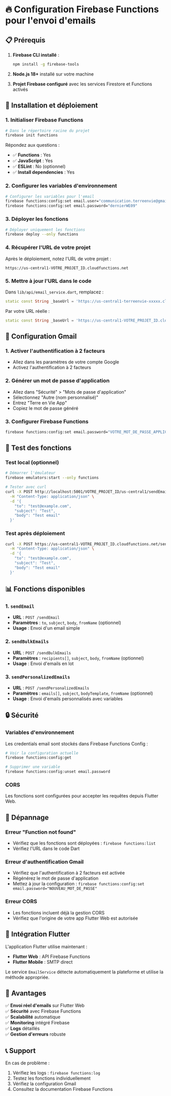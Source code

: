 # 🔥 Configuration Firebase Functions pour l'envoi d'emails

## 📋 Prérequis

1. **Firebase CLI installé** :

   ```bash
   npm install -g firebase-tools
   ```

2. **Node.js 18+** installé sur votre machine

3. **Projet Firebase configuré** avec les services Firestore et Functions activés

## 🚀 Installation et déploiement

### 1. Initialiser Firebase Functions

```bash
# Dans le répertoire racine du projet
firebase init functions
```

Répondez aux questions :

- ✅ **Functions** : Yes
- ✅ **JavaScript** : Yes
- ✅ **ESLint** : No (optionnel)
- ✅ **Install dependencies** : Yes

### 2. Configurer les variables d'environnement

```bash
# Configurer les variables pour l'email
firebase functions:config:set email.user="communication.terreenvie@gmail.com"
firebase functions:config:set email.password="dernierWE09"
```

### 3. Déployer les fonctions

```bash
# Déployer uniquement les fonctions
firebase deploy --only functions
```

### 4. Récupérer l'URL de votre projet

Après le déploiement, notez l'URL de votre projet :

```
https://us-central1-VOTRE_PROJET_ID.cloudfunctions.net
```

### 5. Mettre à jour l'URL dans le code

Dans `lib/api/email_service.dart`, remplacez :

```dart
static const String _baseUrl = 'https://us-central1-terreenvie-xxxxx.cloudfunctions.net';
```

Par votre URL réelle :

```dart
static const String _baseUrl = 'https://us-central1-VOTRE_PROJET_ID.cloudfunctions.net';
```

## 🔧 Configuration Gmail

### 1. Activer l'authentification à 2 facteurs

- Allez dans les paramètres de votre compte Google
- Activez l'authentification à 2 facteurs

### 2. Générer un mot de passe d'application

- Allez dans "Sécurité" > "Mots de passe d'application"
- Sélectionnez "Autre (nom personnalisé)"
- Entrez "Terre en Vie App"
- Copiez le mot de passe généré

### 3. Configurer Firebase Functions

```bash
firebase functions:config:set email.password="VOTRE_MOT_DE_PASSE_APPLICATION"
```

## 🧪 Test des fonctions

### Test local (optionnel)

```bash
# Démarrer l'émulateur
firebase emulators:start --only functions

# Tester avec curl
curl -X POST http://localhost:5001/VOTRE_PROJET_ID/us-central1/sendEmail \
  -H "Content-Type: application/json" \
  -d '{
    "to": "test@example.com",
    "subject": "Test",
    "body": "Test email"
  }'
```

### Test après déploiement

```bash
curl -X POST https://us-central1-VOTRE_PROJET_ID.cloudfunctions.net/sendEmail \
  -H "Content-Type: application/json" \
  -d '{
    "to": "test@example.com",
    "subject": "Test",
    "body": "Test email"
  }'
```

## 📊 Fonctions disponibles

### 1. `sendEmail`

- **URL** : `POST /sendEmail`
- **Paramètres** : `to`, `subject`, `body`, `fromName` (optionnel)
- **Usage** : Envoi d'un email simple

### 2. `sendBulkEmails`

- **URL** : `POST /sendBulkEmails`
- **Paramètres** : `recipients[]`, `subject`, `body`, `fromName` (optionnel)
- **Usage** : Envoi d'emails en lot

### 3. `sendPersonalizedEmails`

- **URL** : `POST /sendPersonalizedEmails`
- **Paramètres** : `emails[]`, `subject`, `bodyTemplate`, `fromName` (optionnel)
- **Usage** : Envoi d'emails personnalisés avec variables

## 🔒 Sécurité

### Variables d'environnement

Les credentials email sont stockés dans Firebase Functions Config :

```bash
# Voir la configuration actuelle
firebase functions:config:get

# Supprimer une variable
firebase functions:config:unset email.password
```

### CORS

Les fonctions sont configurées pour accepter les requêtes depuis Flutter Web.

## 🐛 Dépannage

### Erreur "Function not found"

- Vérifiez que les fonctions sont déployées : `firebase functions:list`
- Vérifiez l'URL dans le code Dart

### Erreur d'authentification Gmail

- Vérifiez que l'authentification à 2 facteurs est activée
- Régénérez le mot de passe d'application
- Mettez à jour la configuration : `firebase functions:config:set email.password="NOUVEAU_MOT_DE_PASSE"`

### Erreur CORS

- Les fonctions incluent déjà la gestion CORS
- Vérifiez que l'origine de votre app Flutter Web est autorisée

## 📱 Intégration Flutter

L'application Flutter utilise maintenant :

- **Flutter Web** : API Firebase Functions
- **Flutter Mobile** : SMTP direct

Le service `EmailService` détecte automatiquement la plateforme et utilise la méthode appropriée.

## 🎯 Avantages

✅ **Envoi réel d'emails** sur Flutter Web  
✅ **Sécurité** avec Firebase Functions  
✅ **Scalabilité** automatique  
✅ **Monitoring** intégré Firebase  
✅ **Logs** détaillés  
✅ **Gestion d'erreurs** robuste

## 📞 Support

En cas de problème :

1. Vérifiez les logs : `firebase functions:log`
2. Testez les fonctions individuellement
3. Vérifiez la configuration Gmail
4. Consultez la documentation Firebase Functions
